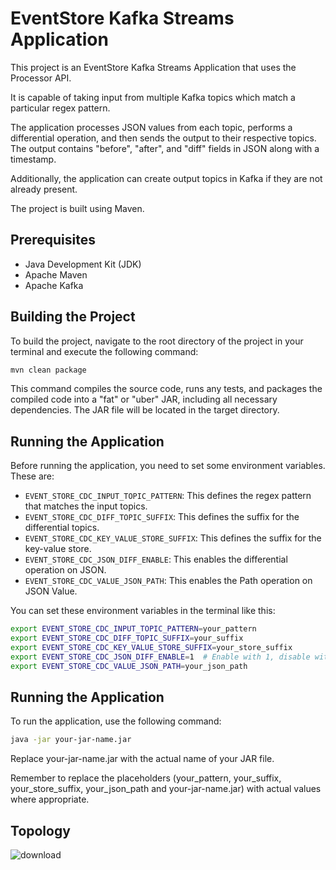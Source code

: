 # EventStore Kafka Streams Application

This project is an EventStore Kafka Streams Application that uses the Processor API. 

It is capable of taking input from multiple Kafka topics which match a particular regex pattern. 

The application processes JSON values from each topic, performs a differential operation, and then sends the output to their respective topics. The output contains "before", "after", and "diff" fields in JSON along with a timestamp. 

Additionally, the application can create output topics in Kafka if they are not already present.

The project is built using Maven.

## Prerequisites

- Java Development Kit (JDK)
- Apache Maven
- Apache Kafka

## Building the Project

To build the project, navigate to the root directory of the project in your terminal and execute the following command:

```bash
mvn clean package
```
This command compiles the source code, runs any tests, and packages the compiled code into a "fat" or "uber" JAR, including all necessary dependencies. The JAR file will be located in the target directory.

## Running the Application

Before running the application, you need to set some environment variables. These are:

- `EVENT_STORE_CDC_INPUT_TOPIC_PATTERN`: This defines the regex pattern that matches the input topics.
- `EVENT_STORE_CDC_DIFF_TOPIC_SUFFIX`: This defines the suffix for the differential topics.
- `EVENT_STORE_CDC_KEY_VALUE_STORE_SUFFIX`: This defines the suffix for the key-value store.
- `EVENT_STORE_CDC_JSON_DIFF_ENABLE`: This enables the differential operation on JSON.
- `EVENT_STORE_CDC_VALUE_JSON_PATH`: This enables the Path operation on JSON Value.

You can set these environment variables in the terminal like this:

```bash
export EVENT_STORE_CDC_INPUT_TOPIC_PATTERN=your_pattern
export EVENT_STORE_CDC_DIFF_TOPIC_SUFFIX=your_suffix
export EVENT_STORE_CDC_KEY_VALUE_STORE_SUFFIX=your_store_suffix
export EVENT_STORE_CDC_JSON_DIFF_ENABLE=1  # Enable with 1, disable with 0
export EVENT_STORE_CDC_VALUE_JSON_PATH=your_json_path
```
## Running the Application

To run the application, use the following command:

```bash
java -jar your-jar-name.jar
```

Replace your-jar-name.jar with the actual name of your JAR file.

Remember to replace the placeholders (your_pattern, your_suffix, your_store_suffix, your_json_path and your-jar-name.jar) with actual values where appropriate. 

## Topology 
![download](https://github.com/itsviveksinghania/EventStore_ProcessorAPI/assets/30683067/ce5bca4c-ca6a-4260-9be6-c5529bab3311)
